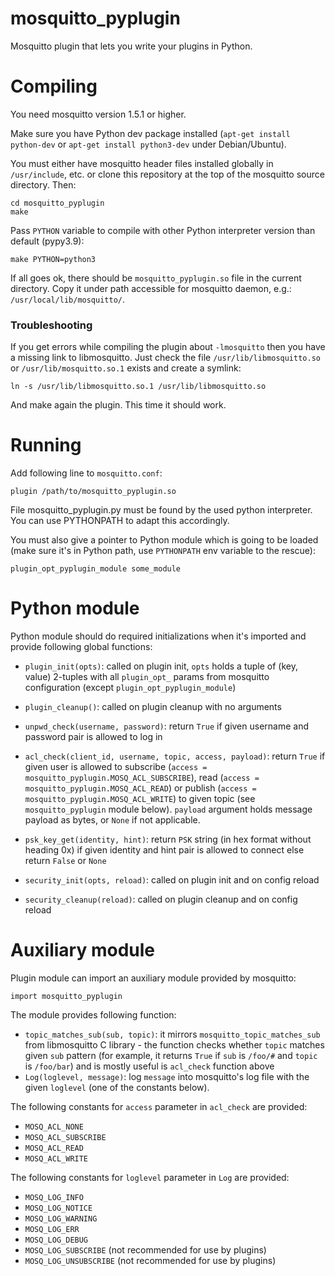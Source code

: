 mosquitto_pyplugin
==================

Mosquitto plugin that lets you write your plugins in Python.

Compiling
=========

You need mosquitto version 1.5.1 or higher.

Make sure you have Python dev package installed (`apt-get install
python-dev` or `apt-get install python3-dev` under Debian/Ubuntu).

You must either have mosquitto header files installed globally in
`/usr/include`, etc. or clone this repository at the top of the
mosquitto source directory. Then:

    cd mosquitto_pyplugin
    make

Pass `PYTHON` variable to compile with other Python interpreter
version than default (pypy3.9):

    make PYTHON=python3

If all goes ok, there should be `mosquitto_pyplugin.so` file in the
current directory. Copy it under path accessible for mosquitto daemon,
e.g.: `/usr/local/lib/mosquitto/`.

### Troubleshooting

If you get errors while compiling the plugin about `-lmosquitto` then you have a missing link to libmosquitto.
Just check the file `/usr/lib/libmosquitto.so` or `/usr/lib/mosquitto.so.1` exists and create a symlink:

    ln -s /usr/lib/libmosquitto.so.1 /usr/lib/libmosquitto.so

And make again the plugin. This time it should work.

Running
=======

Add following line to `mosquitto.conf`:

    plugin /path/to/mosquitto_pyplugin.so

File mosquitto_pyplugin.py must be found by the used python interpreter.
You can use PYTHONPATH to adapt this accordingly.

You must also give a pointer to Python module which is going to be
loaded (make sure it's in Python path, use `PYTHONPATH` env variable
to the rescue):

    plugin_opt_pyplugin_module some_module

Python module
=============

Python module should do required initializations when it's imported
and provide following global functions:

* `plugin_init(opts)`: called on plugin init, `opts` holds a tuple of
  (key, value) 2-tuples with all `plugin_opt_` params from mosquitto
  configuration (except `plugin_opt_pyplugin_module`)

* `plugin_cleanup()`: called on plugin cleanup with no arguments

* `unpwd_check(username, password)`: return `True` if given
  username and password pair is allowed to log in

* `acl_check(client_id, username, topic, access, payload)`: return
  `True` if given user is allowed to subscribe (`access =
  mosquitto_pyplugin.MOSQ_ACL_SUBSCRIBE`), read (`access =
  mosquitto_pyplugin.MOSQ_ACL_READ`) or publish (`access =
  mosquitto_pyplugin.MOSQ_ACL_WRITE`) to given topic (see `mosquitto_pyplugin`
  module below). `payload` argument holds message payload as bytes, or
  `None` if not applicable.

* `psk_key_get(identity, hint)`: return `PSK` string (in hex format without heading 0x) if given
  identity and hint pair is allowed to connect else return `False` or `None`

* `security_init(opts, reload)`: called on plugin init and on config
  reload

* `security_cleanup(reload)`: called on plugin cleanup and on config
  reload

Auxiliary module
================

Plugin module can import an auxiliary module provided by mosquitto:

    import mosquitto_pyplugin

The module provides following function:

* `topic_matches_sub(sub, topic)`: it mirrors
  `mosquitto_topic_matches_sub` from libmosquitto C library - the
  function checks whether `topic` matches given `sub` pattern (for
  example, it returns `True` if `sub` is `/foo/#` and `topic` is
  `/foo/bar`) and is mostly useful is `acl_check` function above
* `Log(loglevel, message)`: log `message` into mosquitto's log
  file with the given `loglevel` (one of the constants below).

The following constants for `access` parameter in `acl_check` are
provided:

* `MOSQ_ACL_NONE`
* `MOSQ_ACL_SUBSCRIBE`
* `MOSQ_ACL_READ`
* `MOSQ_ACL_WRITE`

The following constants for `loglevel` parameter in `Log` are provided:

* `MOSQ_LOG_INFO`
* `MOSQ_LOG_NOTICE`
* `MOSQ_LOG_WARNING`
* `MOSQ_LOG_ERR`
* `MOSQ_LOG_DEBUG`
* `MOSQ_LOG_SUBSCRIBE` (not recommended for use by plugins)
* `MOSQ_LOG_UNSUBSCRIBE` (not recommended for use by plugins)

